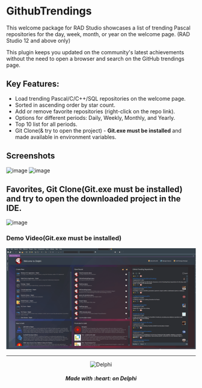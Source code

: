 # GithubTrendings
This welcome package for RAD Studio showcases a list of trending Pascal repositories for the day, week, month, or year on the welcome page. (RAD Studio 12 and above only)

This plugin keeps you updated on the community's latest achievements without the need to open a browser and search on the GitHub trendings page.

## Key Features:
- Load trending Pascal/C/C++/SQL repositories on the welcome page.
- Sorted in ascending order by star count.
- Add or remove favorite repositories (right-click on the repo link).
- Options for different periods: Daily, Weekly, Monthly, and Yearly.
- Top 10 list for all periods.
- Git Clone(& try to open the project) - **Git.exe must be installed** and made available in environment variables.
 
## Screenshots

<img src="https://github.com/user-attachments/assets/9c4955e0-7e0d-428d-a6a0-c0aa7f40a3c7" alt="image" height="600" width="400">
<img src="https://github.com/user-attachments/assets/cb564d3e-45db-4e3b-81d9-592ead1a40e7" alt="image" height="600" width="400">


## Favorites, Git Clone(**Git.exe must be installed**) and try to open the downloaded project in the IDE.
![image](https://github.com/user-attachments/assets/ed73f2b0-0c27-43d9-b172-96b3f93484c9)

### Demo Video(**Git.exe must be installed**)

![](https://github.com/AliDehbansiahkarbon/GithubTrendings/blob/master/Resources/CloneDemo.gif)




<hr>
<p align="center">
<img src="https://i0.wp.com/blogs.embarcadero.com/wp-content/uploads/2022/11/dlogonew-5582740.png?resize=254%2C242&ssl=1" alt="Delphi">
</p>
<h5 align="center">
Made with :heart: on Delphi
</h5>




